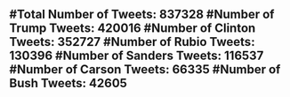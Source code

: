 #Total Number of Tweets: 837328 
#Number of Trump Tweets: 420016
#Number of Clinton Tweets: 352727
#Number of Rubio Tweets: 130396
#Number of Sanders Tweets: 116537
#Number of Carson Tweets: 66335
#Number of Bush Tweets: 42605
---
